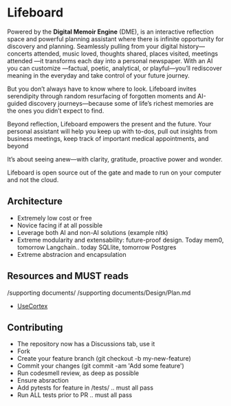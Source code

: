 # Lifeboard

Powered by the **Digital Memoir Engine** (DME), is an interactive reflection space and powerful planning assistant where there is infinite opportunity for discovery and planning. Seamlessly pulling from your digital history—concerts attended, music loved, thoughts shared, places visited, meetings attended —it transforms each day into a personal newspaper. With an AI you can customize —factual, poetic, analytical, or playful—you’ll rediscover meaning in the everyday and take control of your future journey.
  
But you don’t always have to know where to look. Lifeboard invites serendipity through random resurfacing of forgotten moments and AI-guided discovery journeys—because some of life’s richest memories are the ones you didn’t expect to find.  

Beyond reflection, Lifeboard empowers the present and the future.  Your personal assistant will help you keep up with to-dos, pull out insights from business meetings, keep track of important medical appointments, and beyond
  
It’s about seeing anew—with clarity, gratitude, proactive power and wonder.

Lifeboard is open source out of the gate and made to run on your computer and not the cloud. 

## Architecture
- Extremely low cost or free
- Novice facing if at all possible
- Leverage both AI and non-AI solutions (example nltk)
- Extreme modularity and extensability: future-proof design.  Today mem0, tomorrow Langchain.. today SQLlite, tomorrow Postgres
- Extreme abstracion and encapsulation

## Resources and MUST reads
/supporting documents/
/supporting documents/Design/Plan.md
- [UseCortex](https://usecortex.ai/)

## Contributing
- The repository now has a Discussions tab, use it
- Fork
- Create your feature branch (git checkout -b my-new-feature)
- Commit your changes (git commit -am 'Add some feature')
- Run codesmell review, as deep as possible
- Ensure absraction
- Add pytests for feature in /tests/ .. must all pass
- Run ALL tests prior to PR ..  must all pass